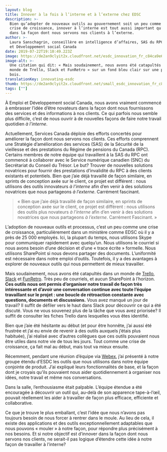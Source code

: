 ```yaml
---
layout: blog
title: Innover à la fois à l’interne et à l’externe chez EDSC
description: >-
  Bien qu’adopter de nouveaux outils au gouvernement soit un peu comme vivre une
  crise de croissance, innover à l’interne est tout aussi important qu’innover
  dans la façon dont nous servons nos clients à l’externe.
author: >-
  Laura Sanschagrin, conseillère en intelligence d’affaires, SAS du RPC, Emploi
  et Développement social Canada
date: 2019-07-22T19:10:49.223Z
image: https://de2an9clyit2x.cloudfront.net/esdc_innovation_fr_c84ca9e64a.jpg
image-alt: >-
  Une citation qui dit: « Mais soudainement, nous avons été catapultés dans un
  monde de Trello, Slack et FunRetro » sur un fond bleu clair sur une photo des
  bois.
translationKey: innovating-esdc
thumb: https://de2an9clyit2x.cloudfront.net/small_esdc_innovation_fr_c84ca9e64a.jpg
tags: [""]
---
```

À Emploi et Développement social Canada, nous avons vraiment commencé à embrasser l’idée d’être novateurs dans la façon dont nous fournissons des services et des informations à nos clients. Ce qui parfois nous semble plus difficile, c’est de nous ouvrir à de nouvelles façons de faire notre travail quotidien *à l’interne*.

Actuellement, Services Canada déploie des efforts concertés pour améliorer la façon dont nous servons nos clients. Ces efforts comprennent une Stratégie d’amélioration des services (SAS) de la Sécurité de la vieillesse et des prestations du Régime de pensions du Canada (RPC). Certains membres de notre équipe qui travaillent à la SAS du RPC ont commencé à collaborer avec le Service numérique canadien (SNC) du Secrétariat du Conseil du Trésor. Le but? Trouver de nouvelles solutions novatrices pour fournir des prestations d’invalidité du RPC à des clients existants et potentiels. Bien que j’aie déjà travaillé de façon similaire, en sprints de conception axée sur le client, ce projet est différent : nous utilisons des outils innovateurs *à l’interne* afin d’en venir à des solutions novatrices que nous partageons *à l’externe*. Carrément fascinant.

> « Bien que j’aie déjà travaillé de façon similaire, en sprints de conception axée sur le client, ce projet est différent : nous utilisons des outils plus novateurs *à l’interne* afin d’en venir à des solutions novatrices que nous partageons *à l’externe*. Carrément Fascinant. »

L’adoption de nouveaux outils et processus, c’est un peu comme une crise de croissance, particulièrement dans un ministère comme EDSC où il y a près de 25 000 employés. Ici, la plupart du temps, nous utilisons Skype pour communiquer rapidement avec quelqu’un. Nous utilisons le courriel si nous avons besoin d’une décision et d’une « trace écrite » formelle. Nous utilisons SharePoint si nous devons partager des documents. L’uniformité est nécessaire dans notre emploi d’outils. Toutefois, il y a des avantages à explorer de nouveaux outils qui nous permettent de mieux travailler.

Mais soudainement, nous avons été catapultés dans un monde de [Trello](https://trello.com), [Slack](https://slack.com/intl/fr-ca/) et [FunRetro](https://funretro.io/). Très peu de courriels, et aucun SharePoint à l’horizon. **Ces outils nous ont permis d’organiser notre travail de façon très intéressante et d’avoir une conversation continue avec toute l’équipe travaillant sur le projet : une boucle de rétroaction constante avec questions, documents et discussions.** Vous avez manqué un jour de travail? Il suffit de défiler vers le haut dans Slack pour découvrir ce qui a été discuté. Vous ne vous souvenez plus de la tâche que vous avez priorisée? Il suffit de consulter les fiches Trello dans lesquelles vous êtes identifié.

Bien que j’aie été hésitante au début (et pour être honnête, j’ai aussi été frustrée et j’ai eu envie de revenir à des outils auxquels j’étais plus habituée), j’ai réalisé avec d’autres collègues que ces outils pouvaient nous être utiles dans notre vie de tous les jours. Tout comme une crise de croissance, ça fait mal au début, mais tout va mieux ensuite.

Récemment, pendant une réunion d’équipe via [Webex](https://www.webex.com/), j’ai présenté à notre groupe étendu d’ESDC les outils que nous utilisons dans notre équipe conjointe de produit. J’ai expliqué leurs fonctionnalités de base, et la façon dont je croyais qu’ils pouvaient nous aider quotidiennement à organiser nos idées, notre travail et même nos conversations.

Dans la salle, l’enthousiasme était palpable. L’équipe étendue a été encouragée à découvrir un outil qui, au-delà de son apparence tape-à-l’œil, pouvait réellement les aider à travailler de façon plus efficace, efficiente et collaborative.

Ce que je trouve le plus emballant, c’est l’idée que nous n’avons pas toujours besoin de nous forcer à rentrer dans le moule. Au lieu de cela, il existe des applications et des outils exceptionnellement adaptables que nous pouvons « mouler » à notre façon, pour répondre plus précisément à nos besoins. Et si notre objectif est d’innover dans la façon dont nous servons nos clients, ne serait-il pas logique d’étendre cette idée à notre façon de travailler à l’interne?


